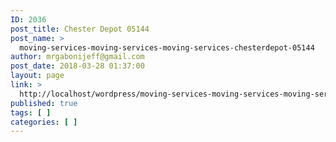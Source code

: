 ```yaml
---
ID: 2036
post_title: Chester Depot 05144
post_name: >
  moving-services-moving-services-moving-services-chesterdepot-05144
author: mrgabonijeff@gmail.com
post_date: 2018-03-28 01:37:00
layout: page
link: >
  http://localhost/wordpress/moving-services-moving-services-moving-services-chesterdepot-05144/
published: true
tags: [ ]
categories: [ ]
---
```

